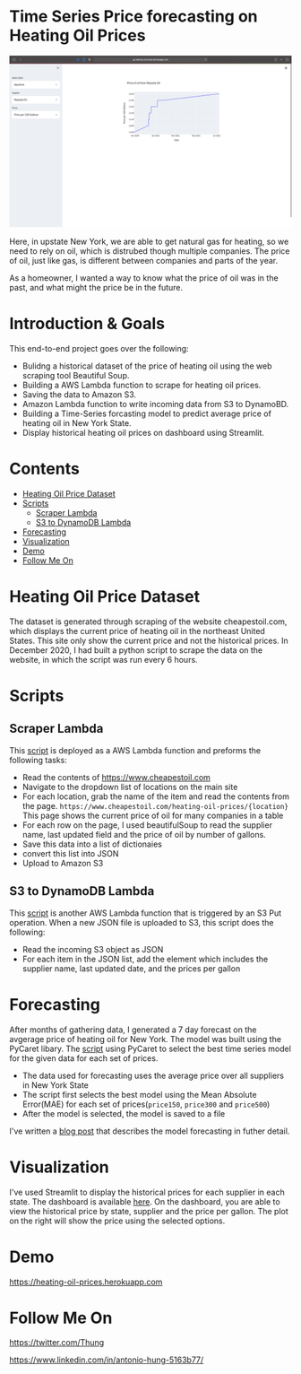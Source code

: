 
# Time Series Price forecasting on Heating Oil Prices

![](images/dashboard.png)

Here, in upstate New York, we are able to get natural gas for heating, so we need to rely on oil, which is distrubed though multiple companies. The price of oil, just like gas, is different between companies and parts of the year. 

As a homeowner, I wanted a way to know what the price of oil was in the past, and what might the price be in the future.

# Introduction & Goals
This end-to-end project goes over the following:
- Bulidng a historical dataset of the price of heating oil using the web scraping tool Beautiful Soup.
- Building a AWS Lambda function to scrape for heating oil prices.
- Saving the data to Amazon S3.
- Amazon Lambda function to write incoming data from S3 to DynamoBD.
- Building a Time-Series forcasting model to predict average price of heating oil in New York State.
- Display historical heating oil prices on dashboard using Streamlit.


# Contents

- [Heating Oil Price Dataset](#heating-oil-price-dataset)
- [Scripts](#scripts)
  - [Scraper Lambda](#scraper-lambda)
  - [S3 to DynamoDB Lambda](#s3-to-dynamodb-lambda)
- [Forecasting](#forecasting)
- [Visualization](#visualization)
- [Demo](#demo)
- [Follow Me On](#follow-me-on)


# Heating Oil Price Dataset
The dataset is generated through scraping of the website cheapestoil.com, which displays the current price of heating oil in the northeast United States. This site only show the current price and not the historical prices. 
In December 2020, I had built a python script to scrape the data on the website, in which the script was run every 6 hours. 

# Scripts

## Scraper Lambda

This [script](lambda_functions/get_prices_lambda.py) is deployed as a AWS Lambda function and preforms the following tasks:
- Read the contents of https://www.cheapestoil.com
- Navigate to the dropdown list of locations on the main site
- For each location, grab the name of the item and read the contents from the page.
`https://www.cheapestoil.com/heating-oil-prices/{location}`
This page shows the current price of oil for many companies in a table
- For each row on the page, I used beautifulSoup to read the supplier name, last updated field and the price of oil by number of gallons.
- Save this data into a list of dictionaies
- convert this list into JSON
- Upload to Amazon S3

## S3 to DynamoDB Lambda
This [script](lambda_functions/s3_to_dynamodb._lambda.py) is another AWS Lambda function that is triggered by an S3 Put operation.
When a new JSON file is uploaded to S3, this script does the following:
- Read the incoming S3 object as JSON
- For each item in the JSON list, add the element which includes the supplier name, last updated date, and the prices per gallon

# Forecasting
After months of gathering data, I generated a 7 day forecast on the avgerage price of heating oil for New York. The model was built using the PyCaret libary. 
The [script](scripts/train.py) using PyCaret to select the best time series model for the given data for each set of prices. 
- The data used for forecasting uses the average price over all suppliers in New York State
- The script first selects the best model using the Mean Absolute Error(MAE) for each set of prices(`price150`, `price300` and `price500`)
- After the model is selected, the model is saved to a file

I've written a [blog post](https://www.tonyhung.xyz/2021/07/07/HeatingOilPrices-TimeSeries.html) that describes the model forecasting in futher detail.


# Visualization
I've used Streamlit to display the historical prices for each supplier in each state. The dashboard is available [here](https://heating-oil-prices.herokuapp.com).
On the dashboard, you are able to view the historical price by state, supplier and the price per gallon. 
The plot on the right will show the price using the selected options. 

# Demo
https://heating-oil-prices.herokuapp.com

# Follow Me On
https://twitter.com/Thung

https://www.linkedin.com/in/antonio-hung-5163b77/

